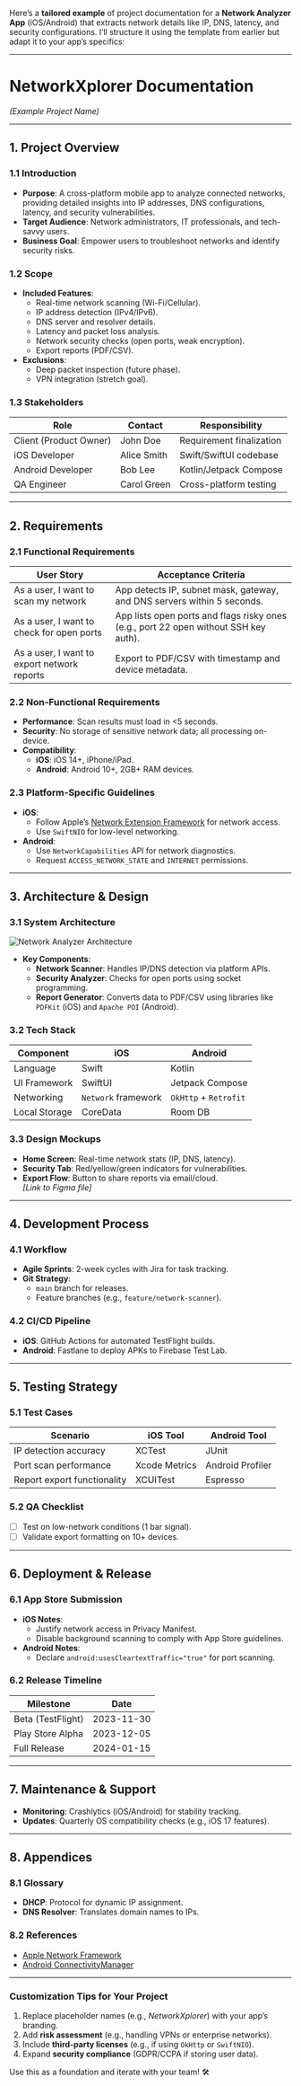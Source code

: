 Here’s a **tailored example** of project documentation for a **Network Analyzer App** (iOS/Android) that extracts network details like IP, DNS, latency, and security configurations. I’ll structure it using the template from earlier but adapt it to your app’s specifics:

---

# **NetworkXplorer Documentation**  
*(Example Project Name)*  

---

## **1. Project Overview**  
### **1.1 Introduction**  
- **Purpose**: A cross-platform mobile app to analyze connected networks, providing detailed insights into IP addresses, DNS configurations, latency, and security vulnerabilities.  
- **Target Audience**: Network administrators, IT professionals, and tech-savvy users.  
- **Business Goal**: Empower users to troubleshoot networks and identify security risks.  

### **1.2 Scope**  
- **Included Features**:  
  - Real-time network scanning (Wi-Fi/Cellular).  
  - IP address detection (IPv4/IPv6).  
  - DNS server and resolver details.  
  - Latency and packet loss analysis.  
  - Network security checks (open ports, weak encryption).  
  - Export reports (PDF/CSV).  
- **Exclusions**:  
  - Deep packet inspection (future phase).  
  - VPN integration (stretch goal).  

### **1.3 Stakeholders**  
| Role               | Contact            | Responsibility          |  
|---------------------|--------------------|-------------------------|  
| Client (Product Owner) | John Doe          | Requirement finalization |  
| iOS Developer       | Alice Smith        | Swift/SwiftUI codebase   |  
| Android Developer   | Bob Lee            | Kotlin/Jetpack Compose   |  
| QA Engineer         | Carol Green        | Cross-platform testing   |  

---

## **2. Requirements**  
### **2.1 Functional Requirements**  
| **User Story**                                | **Acceptance Criteria**                                                                 |  
|-----------------------------------------------|-----------------------------------------------------------------------------------------|  
| As a user, I want to scan my network          | App detects IP, subnet mask, gateway, and DNS servers within 5 seconds.                |  
| As a user, I want to check for open ports     | App lists open ports and flags risky ones (e.g., port 22 open without SSH key auth).    |  
| As a user, I want to export network reports   | Export to PDF/CSV with timestamp and device metadata.                                  |  

### **2.2 Non-Functional Requirements**  
- **Performance**: Scan results must load in <5 seconds.  
- **Security**: No storage of sensitive network data; all processing on-device.  
- **Compatibility**:  
  - **iOS**: iOS 14+, iPhone/iPad.  
  - **Android**: Android 10+, 2GB+ RAM devices.  

### **2.3 Platform-Specific Guidelines**  
- **iOS**:  
  - Follow Apple’s [Network Extension Framework](https://developer.apple.com/documentation/networkextension) for network access.  
  - Use `SwiftNIO` for low-level networking.  
- **Android**:  
  - Use `NetworkCapabilities` API for network diagnostics.  
  - Request `ACCESS_NETWORK_STATE` and `INTERNET` permissions.  

---

## **3. Architecture & Design**  
### **3.1 System Architecture**  
![Network Analyzer Architecture](https://via.placeholder.com/800x400.png?text=Client-Side+App+with+Local+Processing)  
- **Key Components**:  
  - **Network Scanner**: Handles IP/DNS detection via platform APIs.  
  - **Security Analyzer**: Checks for open ports using socket programming.  
  - **Report Generator**: Converts data to PDF/CSV using libraries like `PDFKit` (iOS) and `Apache POI` (Android).  

### **3.2 Tech Stack**  
| **Component**       | **iOS**                | **Android**              |  
|----------------------|------------------------|--------------------------|  
| Language             | Swift                  | Kotlin                   |  
| UI Framework         | SwiftUI                | Jetpack Compose          |  
| Networking           | `Network` framework    | `OkHttp` + `Retrofit`    |  
| Local Storage        | CoreData               | Room DB                  |  

### **3.3 Design Mockups**  
- **Home Screen**: Real-time network stats (IP, DNS, latency).  
- **Security Tab**: Red/yellow/green indicators for vulnerabilities.  
- **Export Flow**: Button to share reports via email/cloud.  
*[Link to Figma file]*  

---

## **4. Development Process**  
### **4.1 Workflow**  
- **Agile Sprints**: 2-week cycles with Jira for task tracking.  
- **Git Strategy**:  
  - `main` branch for releases.  
  - Feature branches (e.g., `feature/network-scanner`).  

### **4.2 CI/CD Pipeline**  
- **iOS**: GitHub Actions for automated TestFlight builds.  
- **Android**: Fastlane to deploy APKs to Firebase Test Lab.  

---

## **5. Testing Strategy**  
### **5.1 Test Cases**  
| **Scenario**                     | **iOS Tool** | **Android Tool** |  
|----------------------------------|--------------|------------------|  
| IP detection accuracy            | XCTest       | JUnit            |  
| Port scan performance            | Xcode Metrics| Android Profiler |  
| Report export functionality      | XCUITest     | Espresso         |  

### **5.2 QA Checklist**  
- [ ] Test on low-network conditions (1 bar signal).  
- [ ] Validate export formatting on 10+ devices.  

---

## **6. Deployment & Release**  
### **6.1 App Store Submission**  
- **iOS Notes**:  
  - Justify network access in Privacy Manifest.  
  - Disable background scanning to comply with App Store guidelines.  
- **Android Notes**:  
  - Declare `android:usesCleartextTraffic="true"` for port scanning.  

### **6.2 Release Timeline**  
| **Milestone**       | **Date**     |  
|----------------------|--------------|  
| Beta (TestFlight)    | 2023-11-30   |  
| Play Store Alpha     | 2023-12-05   |  
| Full Release         | 2024-01-15   |  

---

## **7. Maintenance & Support**  
- **Monitoring**: Crashlytics (iOS/Android) for stability tracking.  
- **Updates**: Quarterly OS compatibility checks (e.g., iOS 17 features).  

---

## **8. Appendices**  
### **8.1 Glossary**  
- **DHCP**: Protocol for dynamic IP assignment.  
- **DNS Resolver**: Translates domain names to IPs.  

### **8.2 References**  
- [Apple Network Framework](https://developer.apple.com/documentation/network)  
- [Android ConnectivityManager](https://developer.android.com/reference/android/net/ConnectivityManager)  

---

### **Customization Tips for Your Project**  
1. Replace placeholder names (e.g., *NetworkXplorer*) with your app’s branding.  
2. Add **risk assessment** (e.g., handling VPNs or enterprise networks).  
3. Include **third-party licenses** (e.g., if using `OkHttp` or `SwiftNIO`).  
4. Expand **security compliance** (GDPR/CCPA if storing user data).  

Use this as a foundation and iterate with your team! 🛠️